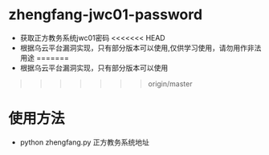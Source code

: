 # zhengfang-jwc01-password
* 获取正方教务系统jwc01密码
<<<<<<< HEAD
* 根据乌云平台漏洞实现，只有部分版本可以使用,仅供学习使用，请勿用作非法用途
=======
* 根据乌云平台漏洞实现，只有部分版本可以使用
>>>>>>> origin/master
# 使用方法
* python zhengfang.py 正方教务系统地址
